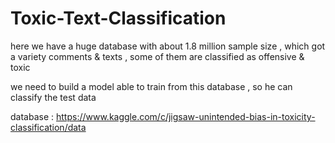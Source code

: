 # Toxic-Text-Classification

here we have a huge database with about 1.8 million sample size , which got a variety comments & texts , some of them are classified as offensive & toxic

we need to build a model able to train from this database , so he can classify the test data

database : https://www.kaggle.com/c/jigsaw-unintended-bias-in-toxicity-classification/data

